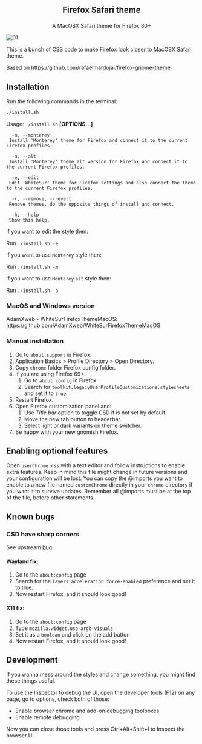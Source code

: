 
## <p align="center">Firefox Safari theme</p>

<p align="center">A MacOSX Safari theme for Firefox 80+</p>

![01](https://github.com/vinceliuice/WhiteSur-gtk-theme/blob/pictures/pictures/firefox.svg?raw=true)

This is a bunch of CSS code to make Firefox look closer to MacOSX Safari theme.

Based on https://github.com/rafaelmardojai/firefox-gnome-theme

## Installation

Run the following commands in the terminal:

```sh
./install.sh
```

Usage:  `./install.sh`  **[OPTIONS...]**

```
  -m, --monterey 
 Install 'Monterey' theme for Firefox and connect it to the current Firefox profiles. 

  -a, --alt 
 Install 'Monterey' theme alt version for Firefox and connect it to the current Firefox profiles. 

  -e, --edit 
 Edit 'WhiteSur' theme for Firefox settings and also connect the theme to the current Firefox profiles. 

  -r, --remove, --revert 
 Remove themes, do the opposite things of install and connect. 

  -h, --help 
 Show this help. 
```

if you want to edit the style then:

Run `./install.sh -e`

if you want to use `Monterey` style then:

Run `./install.sh -m`

if you want to use `Monterey` `alt` style then:

Run `./install.sh -a`

### MacOS and Windows version
AdamXweb - WhiteSurFirefoxThemeMacOS: https://github.com/AdamXweb/WhiteSurFirefoxThemeMacOS

### Manual installation

1. Go to `about:support` in Firefox.
2. Application Basics > Profile Directory > Open Directory.
3. Copy `chrome` folder Firefox config folder.
4. If you are using Firefox 69+:
	1. Go to `about:config` in Firefox.
	2. Search for `toolkit.legacyUserProfileCustomizations.stylesheets` and set it to `true`.
5. Restart Firefox.
6. Open Firefox customization panel and:
	1. Use *Title bar* option to toggle CSD if is not set by default.
	2. Move the new tab button to headerbar.
	3. Select light or dark variants on theme switcher.
7. Be happy with your new gnomish Firefox.

## Enabling optional features
Open `userChrome.css` with a text editor and follow instructions to enable extra features. Keep in mind this file might change in future versions and your configuration will be lost. You can copy the @imports you want to enable to a new file named `customChrome` directly in your `chrome` directory if you want it to survive updates. Remember all @imports must be at the top of the file, before other statements.

## Known bugs

### CSD have sharp corners
See upstream [bug](https://bugzilla.mozilla.org/show_bug.cgi?id=1408360).

#### Wayland fix:
1. Go to the `about:config` page
2. Search for the `layers.acceleration.force-enabled` preference and set it to true.
3. Now restart Firefox, and it should look good!

#### X11 fix:
1. Go to the `about:config` page
2. Type `mozilla.widget.use-argb-visuals`
3. Set it as a `boolean` and click on the add button
4. Now restart Firefox, and it should look good!

## Development

If you wanna mess around the styles and change something, you might find these
things useful.

To use the Inspector to debug the UI, open the developer tools (F12) on any
page, go to options, check both of those:

- Enable browser chrome and add-on debugging toolboxes
- Enable remote debugging

Now you can close those tools and press Ctrl+Alt+Shift+I to Inspect the browser
UI.
